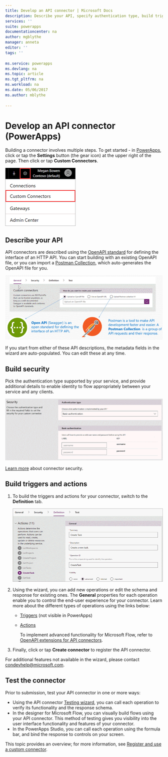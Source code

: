 ```yaml
---
title: Develop an API connector | Microsoft Docs
description: Describe your API, specify authentication type, build triggers and actions, and test.
services: ''
suite: powerapps
documentationcenter: na
author: mgblythe
manager: anneta
editor: ''
tags: ''

ms.service: powerapps
ms.devlang: na
ms.topic: article
ms.tgt_pltfrm: na
ms.workload: na
ms.date: 05/06/2017
ms.author: mblythe

---
```

# Develop an API connector (PowerApps)
Building a connector involves multiple steps. To get started - in [PowerApps](https://web.powerapps.com/), click or tap the **Settings** button (the gear icon) at the upper right of the page. Then click or tap **Custom Connectors**.

![Finding API connectors](./media/api-connectors-dev/finding-custom-apis.png)

## Describe your API
API connectors are described using the [OpenAPI standard](https://swagger.io/) for defining the interface of an HTTP API. You can start building with an existing OpenAPI file, or you can import a [Postman Collection](https://www.getpostman.com/docs/collections), which auto-generates the OpenAPI file for you. 

![Define your API diagram](./media/api-connectors-dev/build-your-api-updated.png)

If you start from either of these API descriptions, the metadata fields in the wizard are auto-populated. You can edit these at any time.  

## Build security
Pick the authentication type supported by your service, and provide additional details to enable identity to flow appropriately between your service and any clients. 

![Security Diagram](./media/api-connectors-dev/security.png)

[Learn more](register-custom-api.md) about connector security.

## Build triggers and actions
1. To build the triggers and actions for your connector, switch to the **Definition** tab. 
   
    ![Definition Diagram](./media/api-connectors-dev/definition.png)
2. Using the wizard, you can add new operations or edit the schema and response for existing ones. The **General** properties for each operation enable you to control the end-user experience for your connector. Learn more about the different types of operations using the links below:
   
   * [Triggers](https://flow.microsoft.com/documentation/customapi-webhooks) (not visible in PowerApps)
   * [Actions](register-custom-api.md)
     
     To implement advanced functionality for Microsoft Flow, refer to [OpenAPI extensions for API connectors](https://flow.microsoft.com/documentation/customapi-how-to-swagger/). 
3. Finally, click or tap **Create connector** to register the API connector.

For additional features not available in the wizard, please contact [condevhelp@microsoft.com](mailto:condevhelp@microsoft.com).

## Test the connector
Prior to submission, test your API connector in one or more ways: 

* Using the API connector [Testing wizard](https://flow.microsoft.com/blog/new-updates-custom-api/), you can call each operation to verify its functionality and the response schema.
* In the designer for Microsoft Flow, you can visually build flows using your API connector. This method of testing gives you visibility into the user interface functionality and features of your connector.
* In the PowerApps Studio, you can call each operation using the formula bar, and bind the response to controls on your screen.

This topic provides an overview; for more information, see [Register and use a custom connector](register-custom-api.md).


